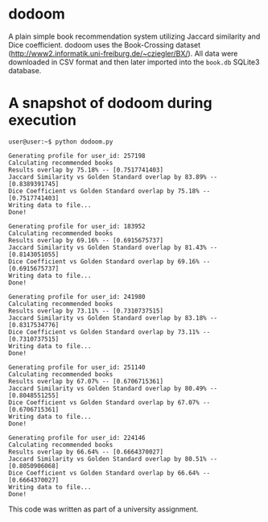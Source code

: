 # dodoom
A plain simple book recommendation system utilizing Jaccard similarity and Dice coefficient. dodoom uses the Book-Crossing dataset (http://www2.informatik.uni-freiburg.de/~cziegler/BX/). All data were downloaded in CSV format and then later imported into the `book.db` SQLite3 database.

# A snapshot of dodoom during execution

```console
user@user:~$ python dodoom.py
```

```
Generating profile for user_id: 257198
Calculating recommended books
Results overlap by 75.18% -- [0.7517741403]
Jaccard Similarity vs Golden Standard overlap by 83.89% -- [0.8389391745]
Dice Coefficient vs Golden Standard overlap by 75.18% -- [0.7517741403]
Writing data to file...
Done!

Generating profile for user_id: 183952
Calculating recommended books
Results overlap by 69.16% -- [0.6915675737]
Jaccard Similarity vs Golden Standard overlap by 81.43% -- [0.8143051055]
Dice Coefficient vs Golden Standard overlap by 69.16% -- [0.6915675737]
Writing data to file...
Done!

Generating profile for user_id: 241980
Calculating recommended books
Results overlap by 73.11% -- [0.7310737515]
Jaccard Similarity vs Golden Standard overlap by 83.18% -- [0.8317534776]
Dice Coefficient vs Golden Standard overlap by 73.11% -- [0.7310737515]
Writing data to file...
Done!

Generating profile for user_id: 251140
Calculating recommended books
Results overlap by 67.07% -- [0.6706715361]
Jaccard Similarity vs Golden Standard overlap by 80.49% -- [0.8048551255]
Dice Coefficient vs Golden Standard overlap by 67.07% -- [0.6706715361]
Writing data to file...
Done!

Generating profile for user_id: 224146
Calculating recommended books
Results overlap by 66.64% -- [0.6664370027]
Jaccard Similarity vs Golden Standard overlap by 80.51% -- [0.8050906068]
Dice Coefficient vs Golden Standard overlap by 66.64% -- [0.6664370027]
Writing data to file...
Done!

```
This code was written as part of a university assignment.
